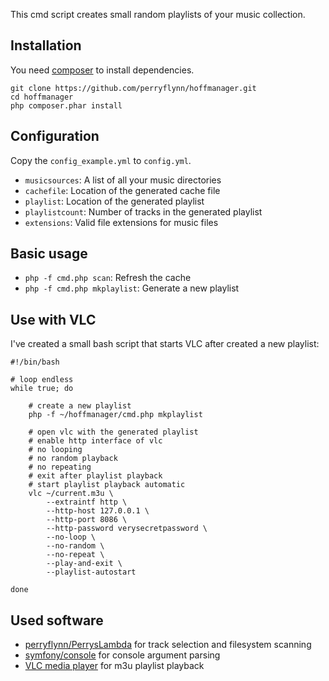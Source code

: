 
This cmd script creates small random playlists of your music collection.

## Installation

You need [composer](https://getcomposer.org/) to install dependencies.

```
git clone https://github.com/perryflynn/hoffmanager.git
cd hoffmanager
php composer.phar install
```

## Configuration

Copy the `config_example.yml` to `config.yml`.

- `musicsources`: A list of all your music directories
- `cachefile`: Location of the generated cache file
- `playlist`: Location of the generated playlist
- `playlistcount`: Number of tracks in the generated playlist
- `extensions`: Valid file extensions for music files

## Basic usage

- `php -f cmd.php scan`: Refresh the cache
- `php -f cmd.php mkplaylist`: Generate a new playlist

## Use with VLC

I've created a small bash script that starts VLC after created a new playlist:

```
#!/bin/bash

# loop endless
while true; do

    # create a new playlist
    php -f ~/hoffmanager/cmd.php mkplaylist

    # open vlc with the generated playlist
    # enable http interface of vlc
    # no looping
    # no random playback
    # no repeating
    # exit after playlist playback
    # start playlist playback automatic
    vlc ~/current.m3u \
        --extraintf http \
        --http-host 127.0.0.1 \
        --http-port 8086 \
        --http-password verysecretpassword \
        --no-loop \
        --no-random \
        --no-repeat \
        --play-and-exit \
        --playlist-autostart

done
```

## Used software

- [perryflynn/PerrysLambda](https://github.com/perryflynn/PerrysLambda) for track selection and filesystem scanning
- [symfony/console](https://symfony.com/doc/master/components/console.html) for console argument parsing
- [VLC media player](https://symfony.com/doc/master/components/console.html) for m3u playlist playback
